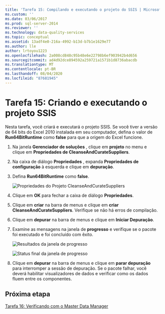 ```yaml
---
title: 'Tarefa 15: Compilando e executando o projeto do SSIS | Microsoft Docs'
ms.custom: ''
ms.date: 03/06/2017
ms.prod: sql-server-2014
ms.reviewer: ''
ms.technology: data-quality-services
ms.topic: conceptual
ms.assetid: 13adf4e0-216a-4992-b13d-b7b1e1629e77
ms.author: lle
author: lrtoyou1223
ms.openlocfilehash: 2a008cd848c95b48e6e22798b6ef903942b4d656
ms.sourcegitcommit: ad4d92dce894592a259721a1571b1d8736abacdb
ms.translationtype: MT
ms.contentlocale: pt-BR
ms.lasthandoff: 08/04/2020
ms.locfileid: "87681945"
---
```

# <a name="task-15-building-and-running-the-ssis-project"></a>Tarefa 15: Criando e executando o projeto SSIS

  Nesta tarefa, você criará e executará o projeto SSIS. Se você tiver a versão de 64 bits do Excel 2010 instalada em seu computador, defina o valor de **Run64BitRuntime** como **false** para que a origem do Excel funcione.  
  
1.  Na janela **Gerenciador de soluções** , clique em **projeto** no menu e clique em **Propriedades de CleanseAndCurateSuppliers**.  
  
2.  Na caixa de diálogo **Propriedades** , expanda **Propriedades de configuração** à esquerda e clique em **depuração**.  
  
3.  Defina **Run64BitRuntime** como **false**.  
  
     ![Propriedades do Projeto CleanseAndCurateSuppliers](../../2014/tutorials/media/et-buildingandrunningthessisproject-01.jpg "Propriedades do Projeto CleanseAndCurateSuppliers")  
  
4.  Clique em **OK** para fechar a caixa de diálogo **Propriedades**.  
  
5.  Clique em **criar** na barra de menus e clique em **criar CleanseAndCurateSuppliers**. Verifique se não há erros de compilação.  
  
6.  Clique em **depurar** na barra de menus e clique em **Iniciar Depuração**.  
  
7.  Examine as mensagens na janela de **progresso** e verifique se o pacote foi executado e foi concluído com êxito.  
  
     ![Resultados da janela de progresso](../../2014/tutorials/media/et-buildingandrunningthessisproject-02.jpg "Resultados da janela de progresso")  
  
     ![Status final da janela de progresso](../../2014/tutorials/media/et-buildingandrunningthessisproject-03.jpg "Status final da janela de progresso")  
  
8.  Clique em **depurar** na barra de menus e clique em **parar depuração** para interromper a sessão de depuração. Se o pacote falhar, você deverá habilitar visualizadores de dados e verificar como os dados fluem entre os componentes.  
  
## <a name="next-step"></a>Próxima etapa  
 [Tarefa 16: Verificando com o Master Data Manager](../../2014/tutorials/task-16-verifying-with-master-data-manager.md)  
  
  

